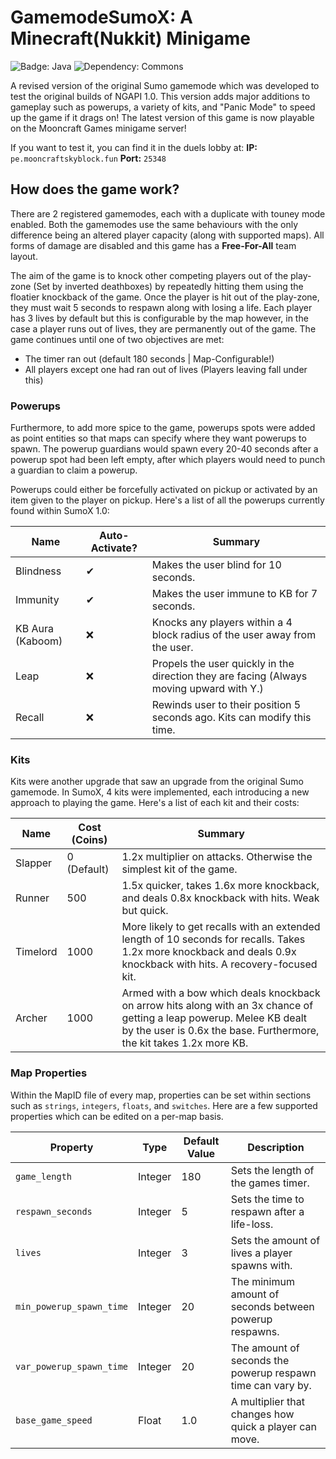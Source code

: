 # GamemodeSumoX: A Minecraft(Nukkit) Minigame
![Badge: Java](https://img.shields.io/badge/Java-8-red?style=for-the-badge)
![Dependency: Commons](https://img.shields.io/badge/Depend-NGAPI:_1.2-orange?style=for-the-badge)

A revised version of the original Sumo gamemode which was developed to test the original builds of NGAPI 1.0. This version adds major additions to gameplay such as powerups, a variety of kits, and "Panic Mode" to speed up the game if it drags on! The latest version of this game is now playable on the Mooncraft Games minigame server!

If you want to test it, you can find it in the duels lobby at:
**IP:** `pe.mooncraftskyblock.fun`
**Port:** `25348`

## How does the game work?

There are 2 registered gamemodes, each with a duplicate with touney mode enabled. Both the gamemodes use the same behaviours with the only difference being an altered player capacity (along with supported maps). All forms of damage are disabled and this game has a **Free-For-All** team layout.

The aim of the game is to knock other competing players out of the play-zone (Set by inverted deathboxes) by repeatedly hitting them using the floatier knockback of the game. Once the player is hit out of the play-zone, they must wait 5 seconds to respawn along with losing a life. Each player has 3 lives by default but this is configurable by the map however, in the case a player runs out of lives, they are permanently out of the game. The game continues until one of two objectives are met:

- The timer ran out (default 180 seconds | Map-Configurable!)
- All players except one had ran out of lives (Players leaving fall under this)

### Powerups

Furthermore, to add more spice to the game, powerups spots were added as point entities so that maps can specify where they want powerups to spawn. The powerup guardians would spawn every 20-40 seconds after a powerup spot had been left empty, after which players would need to punch a guardian to claim a powerup.

Powerups could either be forcefully activated on pickup or activated by an item given to the player on pickup. Here's a list of all the powerups currently found within SumoX 1.0:

|Name            |Auto-Activate? | Summary                                                                                 |
|----------------|---------------|-----------------------------------------------------------------------------------------|
|Blindness       | ✔             |Makes the user blind for 10 seconds.                                                     |
|Immunity        | ✔             |Makes the user immune to KB for 7 seconds.                                               |
|KB Aura (Kaboom)| ❌            |Knocks any players within a 4 block radius of the user away from the user.               |
|Leap            | ❌            |Propels the user quickly in the direction they are facing (Always moving upward with Y.) |
|Recall          | ❌            |Rewinds user to their position 5 seconds ago. Kits can modify this time.                 |


### Kits

Kits were another upgrade that saw an upgrade from the original Sumo gamemode. In SumoX, 4 kits were implemented, each introducing a new approach to playing the game. Here's a list of each kit and their costs:

|Name     |Cost (Coins) |Summary                                                                                      |
|---------|-------------|---------------------------------------------------------------------------------------------|
|Slapper  |0 (Default)  |1.2x multiplier on attacks. Otherwise the simplest kit of the game.                          |
|Runner   |500          |1.5x quicker, takes 1.6x more knockback, and deals 0.8x knockback with hits. Weak but quick. |
|Timelord |1000         |More likely to get recalls with an extended length of 10 seconds for recalls. Takes 1.2x more knockback and deals 0.9x knockback with hits. A recovery-focused kit.|
|Archer   |1000         |Armed with a bow which deals knockback on arrow hits along with an 3x chance of getting a leap powerup. Melee KB dealt by the user is 0.6x the base. Furthermore, the kit takes 1.2x more KB.|


### Map Properties

Within the MapID file of every map, properties can be set within sections such as `strings`, `integers`, `floats`, and `switches`. Here are a few supported properties which can be edited on a per-map basis.

|Property                 |Type    |Default Value |Description                                                 |
|-------------------------|--------|--------------|------------------------------------------------------------|
|`game_length`            |Integer |180           |Sets the length of the games timer.                         |
|`respawn_seconds`        |Integer |5             |Sets the time to respawn after a life-loss.                 |
|`lives`                  |Integer |3             |Sets the amount of lives a player spawns with.              |
|`min_powerup_spawn_time` |Integer |20            |The minimum amount of seconds between powerup respawns.     |
|`var_powerup_spawn_time` |Integer |20            |The amount of seconds the powerup respawn time can vary by. |
|`base_game_speed`        |Float   |1.0           |A multiplier that changes how quick a player can move.      |
